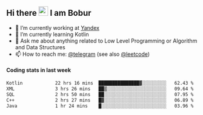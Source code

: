## Hi there <img src="https://media.giphy.com/media/hvRJCLFzcasrR4ia7z/giphy.gif" width="25px" height="25px"> I am Bobur

- 💼 I’m currently working at [Yandex](https://yandex.ru/)
- 🌱 I’m currently learning Kotlin
- 💬 Ask me about anything related to Low Level Programming or Algorithm and Data Structures
- 📫 How to reach me: [@telegram](https://t.me/octoant) (see also [@leetcode](https://leetcode.com/octoant/))    

#### Coding stats in last week

<!--START_SECTION:waka-->

```txt
Kotlin            22 hrs 16 mins  ███████████████▓░░░░░░░░░   62.43 %
XML               3 hrs 26 mins   ██▒░░░░░░░░░░░░░░░░░░░░░░   09.64 %
SQL               2 hrs 50 mins   ██░░░░░░░░░░░░░░░░░░░░░░░   07.95 %
C++               2 hrs 27 mins   █▓░░░░░░░░░░░░░░░░░░░░░░░   06.89 %
Java              1 hr 24 mins    █░░░░░░░░░░░░░░░░░░░░░░░░   03.96 %
```

<!--END_SECTION:waka-->

